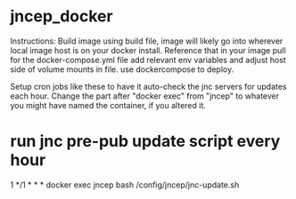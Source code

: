 # jncep_docker

Instructions:
Build image using build file, image will likely go into wherever local image host is on your docker install.  Reference that in your image pull for the docker-compose.yml file
add relevant env variables and adjust host side of volume mounts in file.
use dockercompose to deploy.

Setup cron jobs like these to have it auto-check the jnc servers for updates each hour. Change the part after "docker exec" from "jncep" to whatever you might have named the container, if you altered it.

# run jnc pre-pub update script every hour
1 */1 * * * docker exec jncep bash /config/jncep/jnc-update.sh
